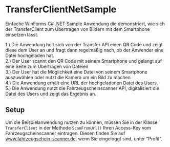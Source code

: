 # TransferClientNetSample

Einfache WinForms C# .NET Sample Anwendung die demonstriert, wie sich der TransferClient zum Übertragen von Bildern mit dem Smartphone einsetzen lässt.  
  
1.) Die Anwendung holt sich von der Transfer API einen QR Code und zeigt diese dem User an und fragt dann regelmäßig nach, ob der Anwender eine Datei hochgeladen hat.  
2.) Der User scannt den QR Code mit seinem Smartphone und gelangt auf eine Seite zum Übertragen von Dateien  
3.) Der User hat die Möglichkeit eine Datei von seinem Smartphone auszuwählen oder nutzt die Kamera um ein Bild zu machen  
4.) Die Anwendung erhält eine URL der hochgeladenen Datei des Users.  
5.) Die Anwendung nutzt die Fahrzeugscheinscanner API, digitalisiert die Datei des Users und zeigt das Ergebnis an.

## Setup

Um die Beispielanwendung nutzen zu können, müssen Sie in der Klasse `TransferClient` in der Methode `ScanFromUrl()` Ihren Access-Key vom Fahrzeugscheinscanner eintragen. Diesen finden Sie auf www.fahrzeugschein-scanner.de, wenn Sie eingeloggt sind, unter "Profil".